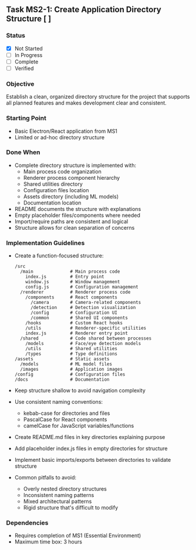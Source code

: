 ## Task MS2-1: Create Application Directory Structure [ ]

### Status
- [x] Not Started
- [ ] In Progress
- [ ] Complete
- [ ] Verified

### Objective
Establish a clean, organized directory structure for the project that supports all planned features and makes development clear and consistent.

### Starting Point
- Basic Electron/React application from MS1
- Limited or ad-hoc directory structure

### Done When
- Complete directory structure is implemented with:
  - Main process code organization
  - Renderer process component hierarchy
  - Shared utilities directory
  - Configuration files location
  - Assets directory (including ML models)
  - Documentation location
- README documents the structure with explanations
- Empty placeholder files/components where needed
- Import/require paths are consistent and logical
- Structure allows for clean separation of concerns

### Implementation Guidelines
- Create a function-focused structure:
  ```
  /src
    /main              # Main process code
      index.js         # Entry point
      window.js        # Window management
      config.js        # Configuration management
    /renderer          # Renderer process code
      /components      # React components
        /camera        # Camera-related components
        /detection     # Detection visualization
        /config        # Configuration UI
        /common        # Shared UI components
      /hooks           # Custom React hooks
      /utils           # Renderer-specific utilities
      index.js         # Renderer entry point
    /shared            # Code shared between processes
      /models          # Face/eye detection models
      /utils           # Shared utilities
      /types           # Type definitions
  /assets              # Static assets
    /models            # ML model files
    /images            # Application images
  /config              # Configuration files
  /docs                # Documentation
  ```

- Keep structure shallow to avoid navigation complexity
- Use consistent naming conventions:
  - kebab-case for directories and files
  - PascalCase for React components
  - camelCase for JavaScript variables/functions

- Create README.md files in key directories explaining purpose
- Add placeholder index.js files in empty directories for structure
- Implement basic imports/exports between directories to validate structure

- Common pitfalls to avoid:
  - Overly nested directory structures
  - Inconsistent naming patterns
  - Mixed architectural patterns
  - Rigid structure that's difficult to modify

### Dependencies
- Requires completion of MS1 (Essential Environment)
- Maximum time box: 3 hours